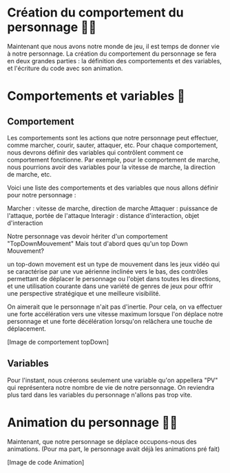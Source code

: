 # Création du comportement du personnage 🏃‍♂️

Maintenant que nous avons notre monde de jeu, il est temps de donner vie à notre personnage. La création du comportement du personnage se fera en deux grandes parties : la définition des comportements et des variables, et l'écriture du code avec son animation.

# Comportements et variables 📝

 ## Comportement
Les comportements sont les actions que notre personnage peut effectuer, comme marcher, courir, sauter, attaquer, etc. Pour chaque comportement, nous devrons définir des variables qui contrôlent comment ce comportement fonctionne. Par exemple, pour le comportement de marche, nous pourrions avoir des variables pour la vitesse de marche, la direction de marche, etc.

Voici une liste des comportements et des variables que nous allons définir pour notre personnage :

Marcher : vitesse de marche, direction de marche
Attaquer : puissance de l'attaque, portée de l'attaque
Interagir : distance d'interaction, objet d'interaction

Notre personnage vas devoir hériter d'un comportement "TopDownMouvement" Mais tout d'abord ques qu'un top Down Mouvement?

un top-down movement est un type de mouvement dans les jeux vidéo qui se caractérise par une vue aérienne inclinée vers le bas, des contrôles permettant de déplacer le personnage ou l'objet dans toutes les directions, et une utilisation courante dans une variété de genres de jeux pour offrir une perspective stratégique et une meilleure visibilité.

On aimerait que le personnage n'ait pas d'inertie. Pour cela, on va effectuer une forte accélération vers une vitesse maximum lorsque l'on déplace notre personnage et une forte décélération lorsqu'on relâchera une touche de déplacement.

[Image de comportement topDown]

## Variables

Pour l'instant, nous créerons seulement une variable qu'on appellera "PV" qui représentera notre nombre de vie de notre personnage. On reviendra plus tard dans les variables du personnage n'allons pas trop vite.

# Animation du personnage 🏃‍♂️

Maintenant, que notre personnage se déplace occupons-nous des animations. (Pour ma part, le personnage avait déjà les animations pré fait)

[Image de code Animation]

